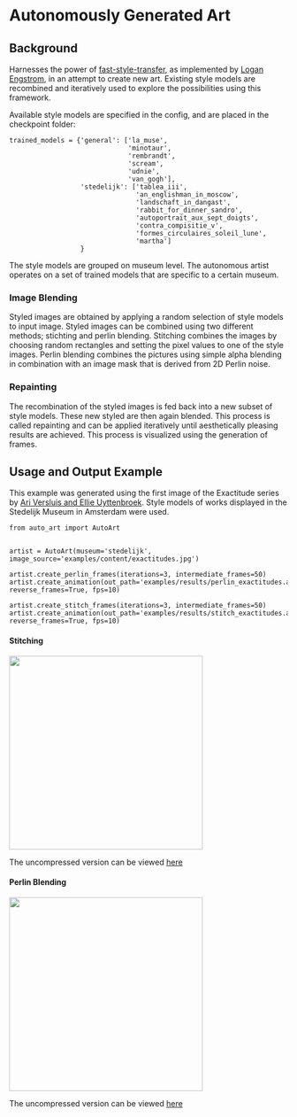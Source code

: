 # Autonomously Generated Art

## Background
Harnesses the power of [fast-style-transfer](https://github.com/lengstrom/fast-style-transfer), as implemented by [Logan Engstrom](https://github.com/lengstrom), in an attempt to create new art. Existing style models are recombined and iteratively used to explore the possibilities using this framework. 

Available style models are specified in the config, and are placed in the checkpoint folder:

```
trained_models = {'general': ['la_muse',
                              'minotaur',
                              'rembrandt',
                              'scream',
                              'udnie',
                              'van_gogh'],
                  'stedelijk': ['tablea_iii',
                                'an_englishman_in_moscow',
                                'landschaft_in_dangast',
                                'rabbit_for_dinner_sandro',
                                'autoportrait_aux_sept_doigts',
                                'contra_compisitie_v',
                                'formes_circulaires_soleil_lune',
                                'martha']
                  }
```

The style models are grouped on museum level. The autonomous artist operates on a set of trained models that are specific to a certain museum. 

### Image Blending

Styled images are obtained by applying a random selection of style models to input image. Styled images can be combined using two different methods; stichting and perlin blending. Stitching combines the images by choosing random rectangles and setting the pixel values to one of the style images. Perlin blending combines the pictures using simple alpha blending in combination with an image mask that is derived from 2D Perlin noise. 

### Repainting
 
The recombination of the styled images is fed back into a new subset of style models. These new styled are then again blended. This process is called repainting and can be applied iteratively until aesthetically pleasing results are achieved. This process is visualized using the generation of frames. 

## Usage and Output Example
This example was generated using the first image of the Exactitude series by [Ari Versluis and Ellie Uyttenbroek](https://exactitudes.com/). Style models of works displayed in the Stedelijk Museum in Amsterdam were used.    
```
from auto_art import AutoArt


artist = AutoArt(museum='stedelijk', image_source='examples/content/exactitudes.jpg')

artist.create_perlin_frames(iterations=3, intermediate_frames=50)
artist.create_animation(out_path='examples/results/perlin_exactitudes.avi', reverse_frames=True, fps=10)

artist.create_stitch_frames(iterations=3, intermediate_frames=50)
artist.create_animation(out_path='examples/results/stitch_exactitudes.avi', reverse_frames=True, fps=10)
```

#### Stitching
<img src="https://thumbs.gfycat.com/FrighteningFrigidGoshawk-size_restricted.gif" width="350" height="350">

The uncompressed version can be viewed [here](https://gfycat.com/frighteningfrigidgoshawk)

#### Perlin Blending
<img src="https://thumbs.gfycat.com/DeliciousThoroughKillerwhale-size_restricted.gif" width="350" height="350">

The uncompressed version can be viewed [here](https://gfycat.com/deliciousthoroughkillerwhale)
